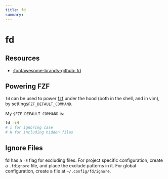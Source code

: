 ```yaml
---
title: fd
summary:
---
```


fd
===

Resources
---
- [:fontawesome-brands-github: fd](https://github.com/sharkdp/fd)

Powering FZF
---

`fd` can be used to power [fzf](../../vim/plugins/fzf.md) under the hood (both
in the shell, and in vim), by setting`$FZF_DEFAULT_COMMAND`.

My `$FZF_DEFAULT_COMMAND` is:

```bash
fd -iH
# i for ignoring case
# H for including hidden files
```

Ignore Files
---

fd has a `-E` flag for excluding files. For project specific configuration,
create a `.fdignore` file, and place the exclude patterns in it. For global
configuration, create a file at `~/.config/fd/ignore`.
